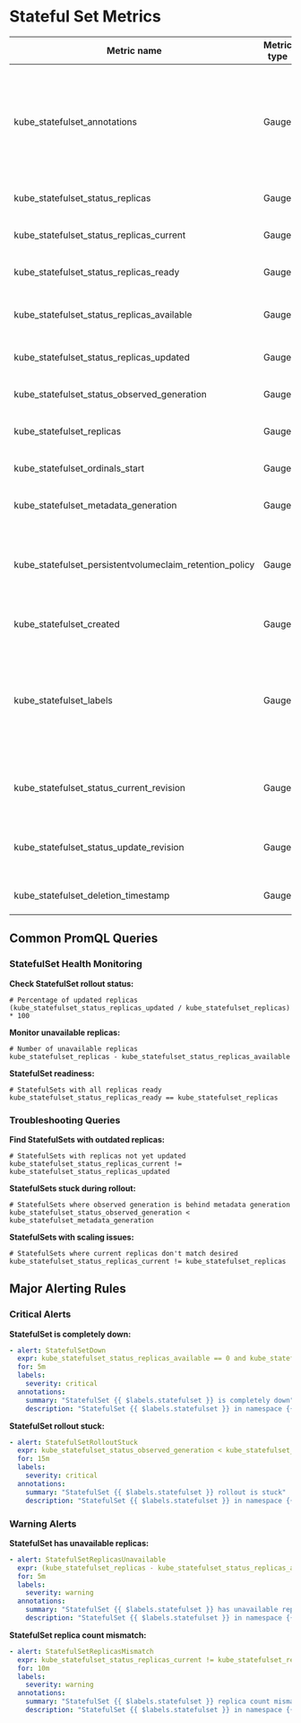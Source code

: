 # Stateful Set Metrics

| Metric name                                             | Metric type | Description                                                                                                                             | Labels/tags                                                                                                                                                                                                         | Status       |
| ------------------------------------------------------- | ----------- | --------------------------------------------------------------------------------------------------------------------------------------- | ------------------------------------------------------------------------------------------------------------------------------------------------------------------------------------------------------------------- | ------------ |
| kube_statefulset_annotations                            | Gauge       | Kubernetes annotations converted to Prometheus labels controlled via [--metric-annotations-allowlist](../../developer/cli-arguments.md) | `statefulset`=&lt;statefulset-name&gt; <br> `namespace`=&lt;statefulset-namespace&gt; <br> `annotation_STATEFULSET_ANNOTATION`=&lt;STATEFULSET_ANNOTATION&gt;                                                       | EXPERIMENTAL |
| kube_statefulset_status_replicas                        | Gauge       |                                                                                                                                         | `statefulset`=&lt;statefulset-name&gt; <br> `namespace`=&lt;statefulset-namespace&gt;                                                                                                                               | STABLE       |
| kube_statefulset_status_replicas_current                | Gauge       |                                                                                                                                         | `statefulset`=&lt;statefulset-name&gt; <br> `namespace`=&lt;statefulset-namespace&gt;                                                                                                                               | STABLE       |
| kube_statefulset_status_replicas_ready                  | Gauge       |                                                                                                                                         | `statefulset`=&lt;statefulset-name&gt; <br> `namespace`=&lt;statefulset-namespace&gt;                                                                                                                               | STABLE       |
| kube_statefulset_status_replicas_available              | Gauge       | The number of available replicas per StatefulSet.                                                                                      | `statefulset`=&lt;statefulset-name&gt; <br> `namespace`=&lt;statefulset-namespace&gt;                                                                                                                               | STABLE       |
| kube_statefulset_status_replicas_updated                | Gauge       |                                                                                                                                         | `statefulset`=&lt;statefulset-name&gt; <br> `namespace`=&lt;statefulset-namespace&gt;                                                                                                                               | STABLE       |
| kube_statefulset_status_observed_generation             | Gauge       |                                                                                                                                         | `statefulset`=&lt;statefulset-name&gt; <br> `namespace`=&lt;statefulset-namespace&gt;                                                                                                                               | STABLE       |
| kube_statefulset_replicas                               | Gauge       |                                                                                                                                         | `statefulset`=&lt;statefulset-name&gt; <br> `namespace`=&lt;statefulset-namespace&gt;                                                                                                                               | STABLE       |
| kube_statefulset_ordinals_start                         | Gauge       |                                                                                                                                         | `statefulset`=&lt;statefulset-name&gt; <br> `namespace`=&lt;statefulset-namespace&gt;                                                                                                                               | STABLE       |
| kube_statefulset_metadata_generation                    | Gauge       |                                                                                                                                         | `statefulset`=&lt;statefulset-name&gt; <br> `namespace`=&lt;statefulset-namespace&gt;                                                                                                                               | STABLE       |
| kube_statefulset_persistentvolumeclaim_retention_policy | Gauge       |                                                                                                                                         | `statefulset`=&lt;statefulset-name&gt; <br> `namespace`=&lt;statefulset-namespace&gt; <br> `when_deleted`=&lt;statefulset-when-deleted-pvc-policy&gt; <br> `when_scaled`=&lt;statefulset-when-scaled-pvc-policy&gt; | EXPERIMENTAL |
| kube_statefulset_created                                | Gauge       |                                                                                                                                         | `statefulset`=&lt;statefulset-name&gt; <br> `namespace`=&lt;statefulset-namespace&gt;                                                                                                                               | STABLE       |
| kube_statefulset_labels                                 | Gauge       | Kubernetes labels converted to Prometheus labels controlled via [--metric-labels-allowlist](../../developer/cli-arguments.md)           | `statefulset`=&lt;statefulset-name&gt; <br> `namespace`=&lt;statefulset-namespace&gt; <br> `label_STATEFULSET_LABEL`=&lt;STATEFULSET_LABEL&gt;                                                                      | STABLE       |
| kube_statefulset_status_current_revision                | Gauge       |                                                                                                                                         | `statefulset`=&lt;statefulset-name&gt; <br> `namespace`=&lt;statefulset-namespace&gt; <br> `revision`=&lt;statefulset-current-revision&gt;                                                                          | STABLE       |
| kube_statefulset_status_update_revision                 | Gauge       |                                                                                                                                         | `statefulset`=&lt;statefulset-name&gt; <br> `namespace`=&lt;statefulset-namespace&gt; <br> `revision`=&lt;statefulset-update-revision&gt;                                                                           | STABLE       |
| kube_statefulset_deletion_timestamp                     | Gauge       | Unix deletion timestamp                                                                                                                 | `statefulset`=&lt;statefulset-name&gt; <br> `namespace`=&lt;statefulset-namespace&gt;                                                                                                                               | EXPERIMENTAL |

## Common PromQL Queries

### StatefulSet Health Monitoring

**Check StatefulSet rollout status:**
```promql
# Percentage of updated replicas
(kube_statefulset_status_replicas_updated / kube_statefulset_replicas) * 100
```

**Monitor unavailable replicas:**
```promql
# Number of unavailable replicas
kube_statefulset_replicas - kube_statefulset_status_replicas_available
```

**StatefulSet readiness:**
```promql
# StatefulSets with all replicas ready
kube_statefulset_status_replicas_ready == kube_statefulset_replicas
```

### Troubleshooting Queries

**Find StatefulSets with outdated replicas:**
```promql
# StatefulSets with replicas not yet updated
kube_statefulset_status_replicas_current != kube_statefulset_status_replicas_updated
```

**StatefulSets stuck during rollout:**
```promql
# StatefulSets where observed generation is behind metadata generation
kube_statefulset_status_observed_generation < kube_statefulset_metadata_generation
```

**StatefulSets with scaling issues:**
```promql
# StatefulSets where current replicas don't match desired
kube_statefulset_status_replicas_current != kube_statefulset_replicas
```

## Major Alerting Rules

### Critical Alerts

**StatefulSet is completely down:**
```yaml
- alert: StatefulSetDown
  expr: kube_statefulset_status_replicas_available == 0 and kube_statefulset_replicas > 0
  for: 5m
  labels:
    severity: critical
  annotations:
    summary: "StatefulSet {{ $labels.statefulset }} is completely down"
    description: "StatefulSet {{ $labels.statefulset }} in namespace {{ $labels.namespace }} has no available replicas despite having {{ $labels.replicas }} desired replicas."
```

**StatefulSet rollout stuck:**
```yaml
- alert: StatefulSetRolloutStuck
  expr: kube_statefulset_status_observed_generation < kube_statefulset_metadata_generation
  for: 15m
  labels:
    severity: critical
  annotations:
    summary: "StatefulSet {{ $labels.statefulset }} rollout is stuck"
    description: "StatefulSet {{ $labels.statefulset }} in namespace {{ $labels.namespace }} has been stuck rolling out for more than 15 minutes."
```

### Warning Alerts

**StatefulSet has unavailable replicas:**
```yaml
- alert: StatefulSetReplicasUnavailable
  expr: (kube_statefulset_replicas - kube_statefulset_status_replicas_available) > 0
  for: 5m
  labels:
    severity: warning
  annotations:
    summary: "StatefulSet {{ $labels.statefulset }} has unavailable replicas"
    description: "StatefulSet {{ $labels.statefulset }} in namespace {{ $labels.namespace }} has {{ $value }} unavailable replicas."
```

**StatefulSet replica count mismatch:**
```yaml
- alert: StatefulSetReplicasMismatch
  expr: kube_statefulset_status_replicas_current != kube_statefulset_replicas
  for: 10m
  labels:
    severity: warning
  annotations:
    summary: "StatefulSet {{ $labels.statefulset }} replica count mismatch"
    description: "StatefulSet {{ $labels.statefulset }} in namespace {{ $labels.namespace }} has {{ $labels.status_replicas_current }} current replicas but {{ $labels.replicas }} are desired."
```
